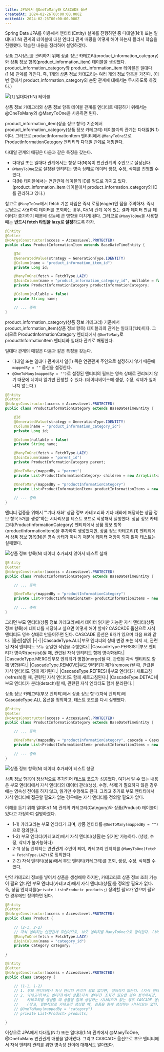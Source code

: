 ```yaml
---
title: JPA에서 @OneToMany와 CASCADE 옵션
createdAt: 2024-02-26T00:00:00.000Z
editedAt: 2024-02-26T00:00:00.000Z
---
```


Spring Data JPA를 이용해서 엔티티(Entity) 설계를 진행하던 중 다대일(N:1) 또는 일대다(1:N) 관계의 테이블에 대한 엔티티 관계 매핑을 어떻게 해야 하는지 몰라서 학습을 진행했다.
학습한 내용을 정리하여 설명하겠다.

상품 고시정보를 관리하기 위해 상품 정보 카테고리(product_information_category)와 상품 정보 항목(product_information_item) 테이블을 생성했다.
product_information_category와 product_information_item 테이블은 일대다(1:N) 관계를 가진다. 즉, 1개의 상품 정보 카테고리는 여러 개의 정보 항목을 가진다.
(이번 글에서 product_information_category의 순환 관계에 대해서는 무시하도록 하겠다.)

![[1] 일대다(1:N) 테이블](./images/table.png)

상품 정보 카테고리와 상품 정보 항목 테이블 관계를 엔티티로 매핑하기 위해서는 @OneToMany와 @ManyToOne을 사용하면 된다.

product_information_item(상품 정보 항목) 기준에서 product_information_category(상품 정보 카테고리) 테이블과의 관계는 다대일(N:1)이다.
그러므로 productInformationItem 엔티티에서 `@ManyToOne`으로 ProductInformationCategory 엔티티와 다대일 관계로 매핑한다.

다대일 관계의 매핑은 다음과 같은 특징을 갖는다.
- 다대일 또는 일대다 관계에서는 항상 다(N)쪽이 연관관계의 주인으로 설정된다.
- `@ManyToOne`으로 설정된 엔티티는 영속 상태로 데이터 생성, 수정, 삭제를 진행할 수 있다.
- 다(N) 테이블에서는 연관관계 테이블의 ID를 필드로 가지고 있다. (product_information_item 테이블에서 product_information_category의 ID를 관리하고 있다.)

참고로 `@ManyToOne`에서 fetch 기본 타입은 즉시 로딩(eager)인 점을 주의하자.
즉시 로딩으로 사용하여 데이터를 조회하는 경우, 다(N) 관계 쪽에 있는 결과 데이터 만큼 데이터가 증가하기 때문에 성능에 큰 영향을 미치게 된다.
그러므로 `@ManyToOne`을 사용할 때는 **반드시 fetch 타입을 lazy로 설정**하도록 하자.

```java
@Entity
@Getter
@NoArgsConstructor(access = AccessLevel.PROTECTED)
public class ProductInformationItem extends BaseDateTimeEntity {

    @Id
    @GeneratedValue(strategy = GenerationType.IDENTITY)
    @Column(name = "product_information_item_id")
    private Long id;

    @ManyToOne(fetch = FetchType.LAZY)
    @JoinColumn(name = "product_information_category_id", nullable = false)
    private ProductInformationCategory productInformationCategory;

    @Column(nullable = false)
    private String name;

    // ... 중략
}
```

product_information_category(상품 정보 카테고리) 기준에서 product_information_item(상품 정보 항목) 테이블과의 관계는 일대다(1:N)이다.
그러므로 ProductInformationCategory 엔티티에서 `@OneToMany`로 productInformationItem 엔티티와 일대다 관계로 매핑한다.

일대다 관계의 매핑은 다음과 같은 특징을 갖는다.
- 다대일 또는 일대다 관계에서 일(1) 쪽은 연관관계 주인으로 설정하지 않기 때문에 `mappedBy = ""` 옵션을 설정한다.
- `@OneToMany(mappedBy = "")`로 설정된 엔티티의 필드는 영속 상태로 관리되지 않기 때문에 데이터 읽기만 진행할 수 있다. (데이터베이스에 생성, 수정, 삭제가 일어나지 않는다.)

```java
@Entity
@Getter
@NoArgsConstructor(access = AccessLevel.PROTECTED)
public class ProductInformationCategory extends BaseDateTimeEntity {

    @Id
    @GeneratedValue(strategy = GenerationType.IDENTITY)
    @Column(name = "product_information_category_id")
    private Long id;

    @Column(nullable = false)
    private String name;

    @ManyToOne(fetch = FetchType.LAZY)
    @JoinColumn(name = "parent_id")
    private ProductInformationCategory parent;

    @OneToMany(mappedBy = "parent")
    private List<ProductInformationCategory> children = new ArrayList<>();

    @OneToMany(mappedBy = "productInformationCategory")
    private List<ProductInformationItem> productInformationItems = new ArrayList<>();
    
    // ... 중략
}
```

엔티티 검증을 위해서 "'기타 재화' 상품 정보 카테고리와 기타 재화에 해당하는 상품 정보 항목 5개를 생성"하는 시나리오를 테스트 코드로 작성해서 실행했다.
상품 정보 카테고리(ProductInformationCategory) 엔티티에서 상품 정보 항목(productInformationItem)을 추가하여 생성했지만, 
상품 정보 카테고리(1) 엔티티에서 상품 정보 항목(N)은 영속 상태가 아니기 때문에 데이터 저장이 되지 않아 테스트는 실패했다.

![상품 정보 항목(N) 데이터 추가되지 않아서 테스트 실패](./images/test-fail.png)

```java
@Entity
@Getter
@NoArgsConstructor(access = AccessLevel.PROTECTED)
public class ProductInformationCategory extends BaseDateTimeEntity {

    // ... 중략

    @OneToMany(mappedBy = "productInformationCategory")
    private List<ProductInformationItem> productInformationItems = new ArrayList<>(); // read-only
    
    // ... 중략
}
```

그러면 부모 엔티티(상품 정보 카테고리)에서 데이터 읽기만 가능한 자식 엔티티(상품 정보 항목)에 데이터를 저장하고 싶으면 어떻게 해야 할까?
CASCADE 옵션으로 자식 엔티티도 영속 상태로 만들어주면 된다. CASCADE 옵션은 6개가 있으며 다음 표와 같다.
|옵션|설명|
|-|-|
|CascadeType.ALL|부모 엔티티의 상태 변경 또는 삭제 시, 관련된 자식 엔티티도 모두 동일한 작업을 수행한다.|
|CascadeType.PERSIST|부모 엔티티가 영속화(persist)될 때, 관련된 자식 엔티티도 함께 영속화된다.|
|CascadeType.MERGE|부모 엔티티가 병합(merge)될 때, 관련된 자식 엔티티도 함께 병합된다.|
|CascadeType.REMOVE|부모 엔티티가 제거(remove)될 때, 관련된 자식 엔티티도 함께 제거된다.|
|CascadeType.REFRESH|부모 엔티티가 새로고침(refresh)될 때, 관련된 자식 엔티티도 함께 새로고침된다.|
|CascadeType.DETACH|부모 엔티티가 분리(detach)될 때, 관련된 자식 엔티티도 함께 분리된다.|

상품 정보 카테고리(부모 엔티티)에서 상품 정보 항목(자식 엔티티)에 CascadeType.ALL 옵션을 정의하고, 테스트 코드를 다시 실행했다.

```java
@Entity
@Getter
@NoArgsConstructor(access = AccessLevel.PROTECTED)
public class ProductInformationCategory extends BaseDateTimeEntity {

    // ... 중략

    @OneToMany(mappedBy = "productInformationCategory", cascade = CascadeType.ALL)
    private List<ProductInformationItem> productInformationItems = new ArrayList<>(); // read-write
    
    // ... 중략
}
```

![상품 정보 항목(N) 데이터 추가되어 테스트 성공](./images/test-success.png)

상품 정보 항목이 정상적으로 추가되어 테스트 코드가 성공했다.
여기서 알 수 있는 내용은 부모 엔티티에서 자식 엔티티의 데이터 관리(생성, 수정, 삭제)가 필요하지 않은 경우에는 영속성 전이를 하지 않고, 읽기만 수행해도 된다.
그리고 추가로 부모 엔티티에서 자식 엔티티에 접근할 필요가 없는 경우에는 자식 엔티티를 정의할 필요가 없다.

이해를 돕기 위해 일대다(1:N) 관계의 카테고리(Category)와 상품(Product) 테이블이 있다고 가정하여 설명하겠다.
- 1-1) 카테고리는 부모 엔티티가 되며, 상품 엔티티를 `@OneToMany(mappedBy = "")`으로 정의한다.
- 1-2) 부모 엔티티(카테고리)에서 자식 엔티티(상품)는 읽기만 가능하다. (생성, 수정, 삭제가 불가능하다)
- 2-1) 상품 엔티티는 연관관계 주인이 되며, 카테고리 엔티티를 `@ManyToOne(fetch = FetchType.LAZY)`로 정의한다.
- 2-2) 자식 엔티티(상품)에서 부모 엔티티(카테고리)를 조회, 생성, 수정, 삭제할 수 있다.

만약 카테고리 정보를 넣어서 상품을 생성해야 하지만, 카테고리로 상품 정보 조회 기능이 필요 없다면 부모 엔티티(카테고리)에서 자식 엔티티(상품)를 정의할 필요가 없다.
즉, 상품 엔티티를(`private List<Product> products;`) 정의할 필요가 없으며 필요한 경우에만 정의하면 된다.

```java
@Entity
@Getter
@NoArgsConstructor(access = AccessLevel.PROTECTED)
public class Product {
    
    // (2-1, 2-2)
    // 자식 엔티티는 연관관계 주인이므로, 부모 엔티티를 ManyToOne으로 정의한다. (부모 엔티티 조회, 생성, 수정, 삭제가 가능)
    @ManyToOne(fetch = FetchType.LAZY)
    @JoinColumn(name = "category_id")
    private Category category;
    
}
```

```java
@Entity
@Getter
@NoArgsConstructor(access = AccessLevel.PROTECTED)
public class Category {
    
    // (1-1, 1-2)
    // 1. 부모 엔티티에서 자식 엔티티 관리가 필요 없다면, 정의하지 않는다. (자식 엔티티 조회, 생성, 수정, 삭제 불가)
    // 2. 카테고리(부모 엔티티)에서 상품(자식 엔티티) 조회가 필요한 경우 정의하지만,
    //    카테고리를 생성할 때 상품을 함께 생성하는 시나리오가 없는 경우 CASCADE 옵션을 정의하지 않는다. (자식 엔티티 조회 가능)
    //    (참고, 일반적으로 카테고리 생성할 때, 상품을 함께 생성하는 시나리오는 없다. 상품을 생성할 때 카테고리를 추가하는 시나리오가 일반적이다.)
    // @OneToMany(mappedBy = "category")
    // private List<Product> products;
    
}
```

이상으로 JPA에서 다대일(N:1) 또는 일다대(1:N) 관계에서 @ManyToOne, @OneToMany 연관관계 매핑을 알아봤다.
그리고 CASCADE 옵션으로 부모 엔티티에서 자식 엔티티 관리를 위한 영속성 전이에 대해서도 알아봤다.

